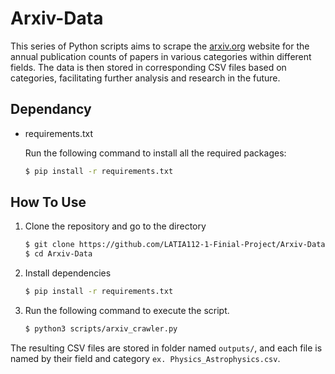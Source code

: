 # Arxiv-Data

This series of Python scripts aims to scrape the [arxiv.org](https://arxiv.org/) website for the annual publication counts of papers in various categories within different fields. The data is then stored in corresponding CSV files based on categories, facilitating further analysis and research in the future.

## Dependancy

- requirements.txt

  Run the following command to install all the required packages:

  ```bash
  $ pip install -r requirements.txt
  ```

## How To Use

1. Clone the repository and go to the directory

   ```bash
   $ git clone https://github.com/LATIA112-1-Finial-Project/Arxiv-Data.git
   $ cd Arxiv-Data
   ```

2. Install dependencies

   ```bash
   $ pip install -r requirements.txt
   ```

3. Run the following command to execute the script.

   ```bash
   $ python3 scripts/arxiv_crawler.py
   ```

The resulting CSV files are stored in folder named `outputs/`, and each file is named by their field and category `ex. Physics_Astrophysics.csv`.
